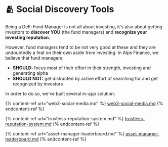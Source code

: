 # 🫂 Social Discovery Tools

Being a DeFi Fund Manager is not all about investing, it's also about getting investors to **discover YOU** (the fund managers) and **recognize your investing reputation**.&#x20;

However, fund managers tend to be not very good at these and they are undoubtedly a feat on their own aside from investing. In Alps Finance, we believe that fund managers:

* &#x20;**SHOULD:** focus most of their effort in their strength, investing and generating alpha
* **SHOULD NOT:** get distracted by active effort of searching for and get recognized by investors

In order to do so, we've built several in-app solution:

{% content-ref url="web3-social-media.md" %}
[web3-social-media.md](web3-social-media.md)
{% endcontent-ref %}

{% content-ref url="trustless-reputation-system.md" %}
[trustless-reputation-system.md](trustless-reputation-system.md)
{% endcontent-ref %}

{% content-ref url="asset-manager-leaderboard.md" %}
[asset-manager-leaderboard.md](asset-manager-leaderboard.md)
{% endcontent-ref %}
